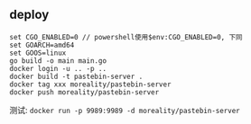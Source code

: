 ## deploy

```shell
set CGO_ENABLED=0 // powershell使用$env:CGO_ENABLED=0, 下同
set GOARCH=amd64
set GOOS=linux
go build -o main main.go
docker login -u .. -p ..
docker build -t pastebin-server .
docker tag xxx moreality/pastebin-server
docker push moreality/pastebin-server
```

测试: `docker run -p 9989:9989 -d moreality/pastebin-server`